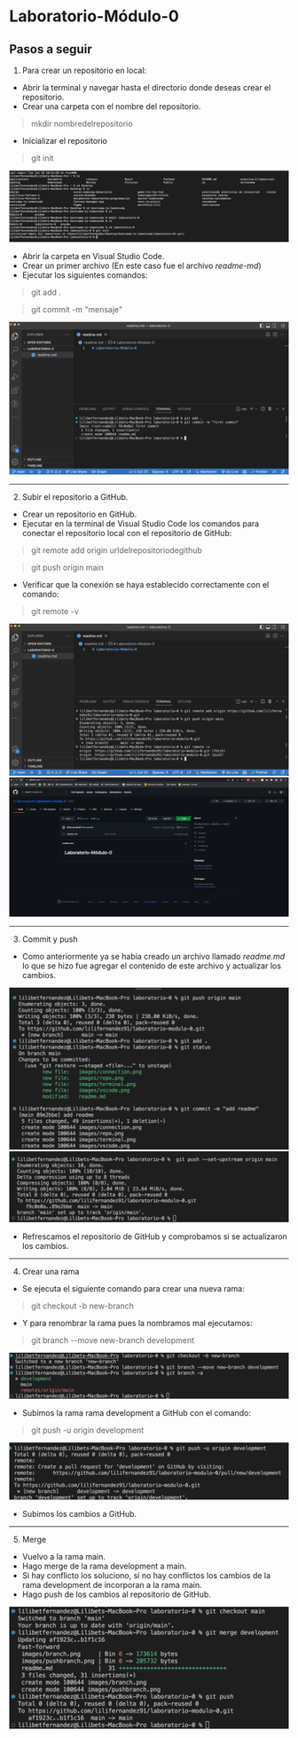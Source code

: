 # Laboratorio-Módulo-0

## Pasos a seguir

1. Para crear un repositorio en local:

- Abrir la terminal y navegar hasta el directorio donde deseas crear el repositorio.
- Crear una carpeta con el nombre del repositorio.

> mkdir nombredelrepositorio

- Inicializar el repositorio

> git init

<img src="./images/terminal.png">

- Abrir la carpeta en Visual Studio Code.
- Crear un primer archivo (En este caso fue el archivo *readme-md*)
- Ejecutar los siguientes comandos:

> git add .

> git commit -m "mensaje"

<img src="./images/vscode.png">

***

2. Subir el repositorio a GitHub.

- Crear un repositorio en GitHub.
- Ejecutar en la terminal de Visual Studio Code los comandos para conectar el repositorio local con el repositorio de GitHub:

> git remote add origin urldelrepositoriodegithub

> git push origin main

- Verificar que la conexión se haya establecido correctamente con el comando:

> git remote -v

<img src="./images/connection.png">

<img src="./images/repo.png">

***

3. Commit y push

- Como anteriormente ya se había creado un archivo llamado *readme.md* lo que se hizo fue agregar el contenido de este archivo y actualizar los cambios.
 
<img src="./images/message.png">

<img src="./images/push.png">

- Refrescamos el repositorio de GitHub y comprobamos si se actualizaron los cambios.

***

4. Crear una rama

- Se ejecuta el siguiente comando para crear una nueva rama:

> git checkout -b new-branch

- Y para renombrar la rama pues la nombramos mal ejecutamos:

> git branch --move new-branch development

<img src="./images/branch.png">
 
- Subimos la rama rama development a GitHub con el comando: 

> git push -u origin development

<img src="./images/pushbranch.png">

- Subimos los cambios a GitHub.

***

5. Merge

- Vuelvo a la rama main.
- Hago merge de la rama development a main.
- Si hay conflicto los soluciono, si no hay conflictos los cambios de la rama development de incorporan a la rama main.
- Hago push de los cambios al repositorio de GitHub.

<img src="./images/merge.png">

